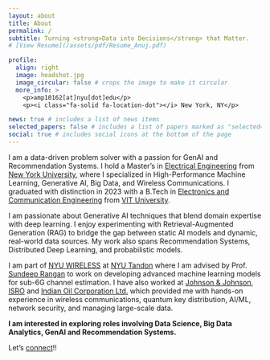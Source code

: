 ```yaml
---
layout: about
title: About
permalink: /
subtitle: Turning <strong>Data into Decisions</strong> that Matter.
# [View Resume](/assets/pdf/Resume_Anuj.pdf)

profile:
  align: right
  image: headshot.jpg
  image_circular: false # crops the image to make it circular
  more_info: >
    <p>amp10162[at]nyu[dot]edu</p>
    <p><i class="fa-solid fa-location-dot"></i> New York, NY</p>

news: true # includes a list of news items
selected_papers: false # includes a list of papers marked as "selected={true}"
social: true # includes social icons at the bottom of the page
---
```


I am a data-driven problem solver with a passion for GenAI and Recommendation Systems. I hold a Master’s in [Electrical Engineering](https://engineering.nyu.edu/academics/departments/electrical-and-computer-engineering) from [New York University](https://www.nyu.edu/), where I specialized in High-Performance Machine Learning, Generative AI, Big Data, and Wireless Communications. I graduated with distinction in 2023 with a B.Tech in [Electronics and Communication Engineering](https://vit.ac.in/schools/school-of-electronics-engineering) from [VIT University](https://vit.ac.in/).

I am passionate about Generative AI techniques that blend domain expertise with deep learning. I enjoy experimenting with Retrieval-Augmented Generation (RAG) to bridge the gap between static AI models and dynamic, real-world data sources. My work also spans Recommendation Systems, Distributed Deep Learning, and probabilistic models.

I am part of [NYU WIRELESS](https://engineering.nyu.edu/research-innovation/centers/nyu-wireless) at [NYU Tandon](https://engineering.nyu.edu/) where I am advised by Prof. [Sundeep Rangan](https://engineering.nyu.edu/faculty/sundeep-rangan) to work on developing advanced machine learning models for sub-6G channel estimation. I have also worked at [Johnson & Johnson](https://thenext.jnjmedtech.com/), [ISRO](https://www.isro.gov.in/) and [Indian Oil Corporation Ltd.](https://www.iocl.com/) which provided me with hands-on experience in wireless communications, quantum key distribution, AI/ML, network security, and managing large-scale data.

**I am interested in exploring roles involving Data Science, Big Data Analytics, GenAI and Recommendation Systems.**

Let’s [connect](https://www.linkedin.com/in/panuj/)!!
